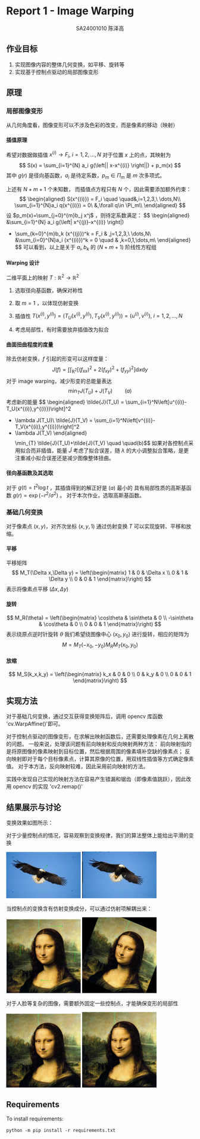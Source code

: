 # Report 1 - Image Warping

<center> SA24001010 陈泽高 </center>

## 作业目标
1. 实现图像内容的整体几何变换，如平移、旋转等
2. 实现基于控制点驱动的局部图像变形
## 原理

### 局部图像变形
从几何角度看，图像变形可以不涉及色彩的改变，而是像素的移动（映射）
#### 插值原理
希望对数据做插值 $x^{(i)}\to F_i,\ i=1,2,\dots,N$ 
对于位置 $x$ 上的点，其映射为
$$ S(x) = \sum_{i=1}^{N} a_i g(\left|| x-x^{(i)} \right||) + p_m(x) $$
其中 $g(r)$ 是径向基函数，$a_i$ 是待定系数，$p_m\in \Pi_m$ 是 $m$ 次多项式。

上述有 $N+m+1$ 个未知数， 而插值点方程只有 $N$ 个，因此需要添加额外约束：
$$ \begin{aligned}
S(x^{(i)}) = F_i \quad \quad&,i=1,2,3,\ \dots,N\\
\sum_{i=1}^{N}a_i q(x^{(i)}) = 0\ &,\forall q\in \Pi_m\\
\end{aligned} $$
设 $p_m(x)=\sum_{j=0}^{m}b_j x^j$ ，则待定系数满足：
$$ \begin{aligned}
&\sum_{i=1}^{N} a_i g(\left\| x^{(j)}-x^{(i)} \right\|) 
+ \sum_{k=0}^{m}b_k (x^{(j)})^k = F_i &
,j=1,2,3,\ \dots,N\\
&\sum_{i=0}^{N}a_i (x^{(i)})^k = 0 \quad &
,k=0,1,\dots,m\\
\end{aligned} $$
可以看到，以上是关于 $a_i,b_k$ 的 $(N+m+1)$  阶线性方程组

#### Warping 设计
二维平面上的映射 $T:\mathbb{R}^2\to\mathbb{R}^2$

1. 选取径向基函数，确保对称性

2. 取 $m=1$ ，以体现仿射变换

3. 插值性 $T(x^{(i)},y^{(i)})=(T_U(x^{(i)},y^{(i)}),T_V(x^{(i)},y^{(i)}))=(u^{(i)},v^{(i)}),\ i=1,2,\dots,N$ 

4. 考虑局部性，有时需要放弃插值改为拟合

#### 曲面扭曲程度的度量
除去仿射变换，$f$ 引起的形变可以这样度量：
$$ J(f) = \int\int_{\mathbb{R}^2}[(f_{xx})^2+
2(f_{xy})^2+(f_{yy})^2]\mathrm{d}x \mathrm{d}y $$
对于 image warping，减少形变的总能量表达
$$ \min_{T} J(T_U)+J(T_V) \quad \quad(a)$$
考虑新的能量
$$ \begin{aligned}
\tilde{J}(T_U) = \sum_{i=1}^N\left[u^{(i)}-T_U(x^{(i)},y^{(i)})\right]^2
+ \lambda J(T_U)\\
\tilde{J}(T_V) = \sum_{i=1}^N\left[v^{(i)}-T_V(x^{(i)},y^{(i)})\right]^2
+ \lambda J(T_V)
\end{aligned} $$
$$ \min_{T} \tilde{J}(T_U)+\tilde{J}(T_V) \quad \quad(b)$$
如果对各控制点采用拟合而非插值，能量 $\tilde{J}$ 考虑了拟合误差，随 $\lambda$ 的大小调整拟合策略，是更注重减小拟合误差还是减少图像整体扭曲。

#### 径向基函数及其选取
对于 $g(t)=t^2\log t$ ，其插值得到的解正好是 $(a)$ 最小的
具有局部性质的高斯基函数 $g(r)=\exp(-r^2/ \sigma^2)$ 。
对于本次作业，选取高斯基函数。

### 基础几何变换
对于像素点 $(x,y)$，对齐次坐标 $(x,y,1)$ 通过仿射变换 $T$ 可以实现旋转、平移和放缩。
#### 平移
平移矩阵 
$$ M_T(\Delta x,\Delta y) = \left(\begin{matrix}
1 & 0 & \Delta x \\
0 & 1 & \Delta y \\
0 & 0 & 1
\end{matrix}\right) $$
表示将像素点平移 $(\Delta x,\Delta y)$

#### 旋转
$$ M_R(\theta) = \left(\begin{matrix}
\cos\theta & \sin\theta & 0 \\
-\sin\theta & \cos\theta & 0 \\
0 & 0 & 1
\end{matrix}\right) $$
表示绕原点逆时针旋转 $\theta$
我们希望绕图像中心 $(x_0,y_0)$ 进行旋转，相应的矩阵为
$$ M = M_T(-x_0,-y_0)M_RM_T(x_0,y_0) $$

#### 放缩
$$ M_S(k_x,k_y) = \left(\begin{matrix}
k_x & 0 & 0 \\
0 & k_y & 0 \\
0 & 0 & 1
\end{matrix}\right) $$

## 实现方法
对于基础几何变换，通过交互获得变换矩阵后，调用 opencv 库函数 'cv.WarpAffine()'即可。

对于控制点驱动的图像变形，在求解出映射函数后，还需要处理像素在几何上离散的问题。
一般来说，处理该问题有前向映射和反向映射两种方法：
前向映射指的是将原图像的像素映射到目标位置，然后根据周围的像素填补空缺的像素点；
反向映射即对于每个目标像素点，计算其原像的位置，用双线性插值等方式确定像素值。
对于本方法，反向映射较难，因此采用前向映射的方法。

实践中发现自己实现的映射方法在容易产生错漏和锯齿（即像素值跳跃），因此改用 opencv 的实现 'cv2.remap()'

## 结果展示与讨论
变换效果如图所示：

对于少量控制点的情况，容易观察到变换规律，我们的算法整体上能给出平滑的变换

<img src="pics/exp1_2.png" alt="alt text" width="200">
<img src="pics/exp1_3.png" alt="alt text" width="200">

当控制点的变换含有仿射变换成分，可以通过仿射项解耦出来：

<img src="pics/exp2_2.png" alt="alt text" width="200">
<img src="pics/exp2_3.png" alt="alt text" width="200">

对于人脸等复杂的图像，需要额外固定一些控制点，才能确保变形的局部性

<img src="pics/exp3_2.png" alt="alt text" width="200">
<img src="pics/exp3_3.png" alt="alt text" width="200">

## Requirements

To install requirements:

```setup
python -m pip install -r requirements.txt
```
